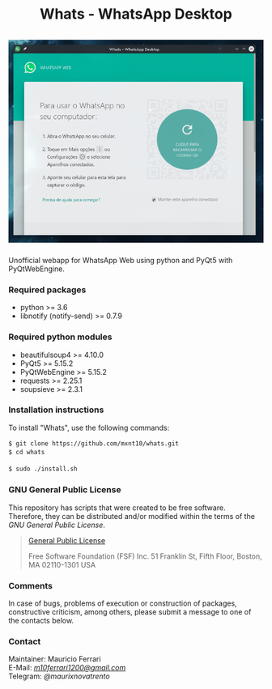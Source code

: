 <h1 align="center">
    Whats - WhatsApp Desktop
    <br/><br/>
    <a><img src="https://raw.githubusercontent.com/mxnt10/whats/master/common/preview.png"></a>
</h1>

Unofficial webapp for WhatsApp Web using python and PyQt5 with PyQtWebEngine.

### Required packages

- python >= 3.6
- libnotify (notify-send) >= 0.7.9

### Required python modules

- beautifulsoup4 >= 4.10.0
- PyQt5 >= 5.15.2
- PyQtWebEngine >= 5.15.2
- requests >= 2.25.1
- soupsieve >= 2.3.1

### Installation instructions

To install "Whats", use the following commands:
```sh
$ git clone https://github.com/mxnt10/whats.git
$ cd whats

$ sudo ./install.sh
```

### GNU General Public License

This repository has scripts that were created to be free software.<br/>
Therefore, they can be distributed and/or modified within the terms of the *GNU General Public License*.

>[General Public License](https://pt.wikipedia.org/wiki/GNU_General_Public_License)
>
>Free Software Foundation (FSF) Inc. 51 Franklin St, Fifth Floor, Boston, MA 02110-1301 USA

### Comments

In case of bugs, problems of execution or construction of packages, constructive criticism, among others,
please submit a message to one of the contacts below.

### Contact

Maintainer: Mauricio Ferrari<br/>
E-Mail: *m10ferrari1200@gmail.com*<br/>
Telegram: *@maurixnovatrento*<br/>
